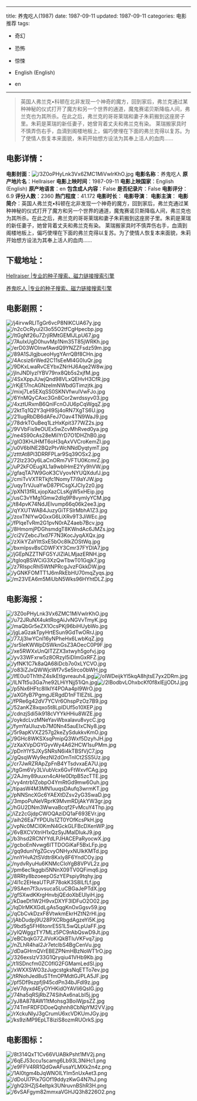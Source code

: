 
---
title: 养鬼吃人(1987)
date: 1987-09-11
updated: 1987-09-11
categories: 电影推荐
tags:
- 奇幻
- 恐怖
- 惊悚

- English (English)
- en
---


> 英国人弗兰克•科顿在北非发现一个神奇的魔方，回到家后，弗兰克通过某种神秘的仪式打开了魔方和另一个世界的通道，魔鬼赛诺贝斯降临人间，弗兰克也为其所杀。在此之后，弗兰克的哥哥莱瑞和妻子朱莉搬到这座房子里。朱莉是莱瑞的新任妻子，她曾背着丈夫和弗兰克有染。  莱瑞搬家具时不慎弄伤右手，血滴到阁楼地板上，偏巧使埋在下面的弗兰克得以复苏。为了使情人恢复本来面貌，朱莉开始想方设法为其奉上活人的血肉……

## **电影详情**：

**电影封面**：<img src="https://image.tmdb.org/t/p/w200/3Z0oPHyLnk3Vx6ZMC1MiVwIrKhO.jpg" alt="/3Z0oPHyLnk3Vx6ZMC1MiVwIrKhO.jpg" title="/3Z0oPHyLnk3Vx6ZMC1MiVwIrKhO.jpg">
**电影名称**：养鬼吃人
**原产地片名**：Hellraiser
**电影上映时间**：1987-09-11
**电影上映国家**：English (English)
**原产地语言**：en
**包含成人内容**：False
**是否纪录片**：False
**电影评分**：6.9
**评分人数**：2360
**热门程度**：41.172
**电影时长**：
**电影导演**：
**电影主演**：
**电影简介**：英国人弗兰克•科顿在北非发现一个神奇的魔方，回到家后，弗兰克通过某种神秘的仪式打开了魔方和另一个世界的通道，魔鬼赛诺贝斯降临人间，弗兰克也为其所杀。在此之后，弗兰克的哥哥莱瑞和妻子朱莉搬到这座房子里。朱莉是莱瑞的新任妻子，她曾背着丈夫和弗兰克有染。  莱瑞搬家具时不慎弄伤右手，血滴到阁楼地板上，偏巧使埋在下面的弗兰克得以复苏。为了使情人恢复本来面貌，朱莉开始想方设法为其奉上活人的血肉……

## **下载地址**：
[Hellraiser |专业的种子搜索、磁力链接搜索引擎](https://movie.amd794.com:2083/?search=Hellraiser&ordering=&mode=match_phrase&page_size=10&page=1)

[养鬼吃人 |专业的种子搜索、磁力链接搜索引擎](https://movie.amd794.com:2083/?search=%E5%85%BB%E9%AC%BC%E5%90%83%E4%BA%BA&ordering=&mode=match_phrase&page_size=10&page=1)
 

## **电影剧照**：
<img src="https://image.tmdb.org/t/p/original/j4irvwRLITgGr6vcP8NIKCUA67y.jpg" alt="/j4irvwRLITgGr6vcP8NIKCUA67y.jpg" title="/j4irvwRLITgGr6vcP8NIKCUA67y.jpg"><img src="https://image.tmdb.org/t/p/original/n2cOcRyui2I3o55O2tfCgHpecbp.jpg" alt="/n2cOcRyui2I3o55O2tfCgHpecbp.jpg" title="/n2cOcRyui2I3o55O2tfCgHpecbp.jpg"><img src="https://image.tmdb.org/t/p/original/ltGgNf26u7ZrjIRMtGEMlJLpU67.jpg" alt="/ltGgNf26u7ZrjIRMtGEMlJLpU67.jpg" title="/ltGgNf26u7ZrjIRMtGEMlJLpU67.jpg"><img src="https://image.tmdb.org/t/p/original/7AuIxUgD0huvMp1Nm35T85jWRKh.jpg" alt="/7AuIxUgD0huvMp1Nm35T85jWRKh.jpg" title="/7AuIxUgD0huvMp1Nm35T85jWRKh.jpg"><img src="https://image.tmdb.org/t/p/original/erD03WOlnwfAwdQ9YNZZFsdz59m.jpg" alt="/erD03WOlnwfAwdQ9YNZZFsdz59m.jpg" title="/erD03WOlnwfAwdQ9YNZZFsdz59m.jpg"><img src="https://image.tmdb.org/t/p/original/89A1SJlgjbueoHygYArrQBf8CHn.jpg" alt="/89A1SJlgjbueoHygYArrQBf8CHn.jpg" title="/89A1SJlgjbueoHygYArrQBf8CHn.jpg"><img src="https://image.tmdb.org/t/p/original/4Acsiz6rWed2C11sEeMI4G0IuQr.jpg" alt="/4Acsiz6rWed2C11sEeMI4G0IuQr.jpg" title="/4Acsiz6rWed2C11sEeMI4G0IuQr.jpg"><img src="https://image.tmdb.org/t/p/original/9DKxLwaRvCEYbxZNrHJ6Aqe2W8w.jpg" alt="/9DKxLwaRvCEYbxZNrHJ6Aqe2W8w.jpg" title="/9DKxLwaRvCEYbxZNrHJ6Aqe2W8w.jpg"><img src="https://image.tmdb.org/t/p/original/jInJNDIyzlYBV79nx8Qb5s2xjfM.jpg" alt="/jInJNDIyzlYBV79nx8Qb5s2xjfM.jpg" title="/jInJNDIyzlYBV79nx8Qb5s2xjfM.jpg"><img src="https://image.tmdb.org/t/p/original/4SxXppJUwjQnd98VLxQEHvH3CfR.jpg" alt="/4SxXppJUwjQnd98VLxQEHvH3CfR.jpg" title="/4SxXppJUwjQnd98VLxQEHvH3CfR.jpg"><img src="https://image.tmdb.org/t/p/original/rKjE17ncAGNzeImNWbdGTimzjtk.jpg" alt="/rKjE17ncAGNzeImNWbdGTimzjtk.jpg" title="/rKjE17ncAGNzeImNWbdGTimzjtk.jpg"><img src="https://image.tmdb.org/t/p/original/mixj7Le5EXqSS0SKNVfwuIVwFJo.jpg" alt="/mixj7Le5EXqSS0SKNVfwuIVwFJo.jpg" title="/mixj7Le5EXqSS0SKNVfwuIVwFJo.jpg"><img src="https://image.tmdb.org/t/p/original/6YnMQyCAxc3Gn8Cor2wrdssyv03.jpg" alt="/6YnMQyCAxc3Gn8Cor2wrdssyv03.jpg" title="/6YnMQyCAxc3Gn8Cor2wrdssyv03.jpg"><img src="https://image.tmdb.org/t/p/original/4xztURxmB6QnIFcnOJU6pCqWgqZ.jpg" alt="/4xztURxmB6QnIFcnOJU6pCqWgqZ.jpg" title="/4xztURxmB6QnIFcnOJU6pCqWgqZ.jpg"><img src="https://image.tmdb.org/t/p/original/2ktTq1Q2Y3qHl9Sj4oRN7XgTS6U.jpg" alt="/2ktTq1Q2Y3qHl9Sj4oRN7XgTS6U.jpg" title="/2ktTq1Q2Y3qHl9Sj4oRN7XgTS6U.jpg"><img src="https://image.tmdb.org/t/p/original/21IugRbDB6dAFeJ7Oav4TN9WaJ9.jpg" alt="/21IugRbDB6dAFeJ7Oav4TN9WaJ9.jpg" title="/21IugRbDB6dAFeJ7Oav4TN9WaJ9.jpg"><img src="https://image.tmdb.org/t/p/original/78drkTOuBeq1LzHxKpit377WZ2s.jpg" alt="/78drkTOuBeq1LzHxKpit377WZ2s.jpg" title="/78drkTOuBeq1LzHxKpit377WZ2s.jpg"><img src="https://image.tmdb.org/t/p/original/9VVbFis9eOUEx5wZcvMhRved0ya.jpg" alt="/9VVbFis9eOUEx5wZcvMhRved0ya.jpg" title="/9VVbFis9eOUEx5wZcvMhRved0ya.jpg"><img src="https://image.tmdb.org/t/p/original/ne4S90cAs28eMiIYrD7O1DHZhB0.jpg" alt="/ne4S90cAs28eMiIYrD7O1DHZhB0.jpg" title="/ne4S90cAs28eMiIYrD7O1DHZhB0.jpg"><img src="https://image.tmdb.org/t/p/original/gIO3KHJHMT6oH3qAxVVCroKemZl.jpg" alt="/gIO3KHJHMT6oH3qAxVVCroKemZl.jpg" title="/gIO3KHJHMT6oH3qAxVVCroKemZl.jpg"><img src="https://image.tmdb.org/t/p/original/u0V6blNE2BQzPtvWcNNdDyqtymT.jpg" alt="/u0V6blNE2BQzPtvWcNNdDyqtymT.jpg" title="/u0V6blNE2BQzPtvWcNNdDyqtymT.jpg"><img src="https://image.tmdb.org/t/p/original/ztttAt8Pi3DRRFPLar9Sq39OSx2.jpg" alt="/ztttAt8Pi3DRRFPLar9Sq39OSx2.jpg" title="/ztttAt8Pi3DRRFPLar9Sq39OSx2.jpg"><img src="https://image.tmdb.org/t/p/original/72lz23Oy6LaCnORm7VFTU0KcmrZ.jpg" alt="/72lz23Oy6LaCnORm7VFTU0KcmrZ.jpg" title="/72lz23Oy6LaCnORm7VFTU0KcmrZ.jpg"><img src="https://image.tmdb.org/t/p/original/uP2kFOEugXL1a9wblHmE2Yy9hVW.jpg" alt="/uP2kFOEugXL1a9wblHmE2Yy9hVW.jpg" title="/uP2kFOEugXL1a9wblHmE2Yy9hVW.jpg"><img src="https://image.tmdb.org/t/p/original/gfaqTA7W9GoK3CVyovNYUQXdufJ.jpg" alt="/gfaqTA7W9GoK3CVyovNYUQXdufJ.jpg" title="/gfaqTA7W9GoK3CVyovNYUQXdufJ.jpg"><img src="https://image.tmdb.org/t/p/original/cmiTvVXTRTkjfc1NomyT7i9aYJW.jpg" alt="/cmiTvVXTRTkjfc1NomyT7i9aYJW.jpg" title="/cmiTvVXTRTkjfc1NomyT7i9aYJW.jpg"><img src="https://image.tmdb.org/t/p/original/uqyTrVJuaYwD87PICsgXJCIy2z0.jpg" alt="/uqyTrVJuaYwD87PICsgXJCIy2z0.jpg" title="/uqyTrVJuaYwD87PICsgXJCIy2z0.jpg"><img src="https://image.tmdb.org/t/p/original/pXN13fRLxjopXazCLsKgW5xHEip.jpg" alt="/pXN13fRLxjopXazCLsKgW5xHEip.jpg" title="/pXN13fRLxjopXazCLsKgW5xHEip.jpg"><img src="https://image.tmdb.org/t/p/original/usC3vYMg1Gmw2dIq9P8vymlyYCM.jpg" alt="/usC3vYMg1Gmw2dIq9P8vymlyYCM.jpg" title="/usC3vYMg1Gmw2dIq9P8vymlyYCM.jpg"><img src="https://image.tmdb.org/t/p/original/t84pvK74NdJEIvump66q06k2ee3.jpg" alt="/t84pvK74NdJEIvump66q06k2ee3.jpg" title="/t84pvK74NdJEIvump66q06k2ee3.jpg"><img src="https://image.tmdb.org/t/p/original/qYXUTWAB4JuzyGiTFSlrMbhA1Z3.jpg" alt="/qYXUTWAB4JuzyGiTFSlrMbhA1Z3.jpg" title="/qYXUTWAB4JuzyGiTFSlrMbhA1Z3.jpg"><img src="https://image.tmdb.org/t/p/original/zoxTNIYwQGxxG6LiXRv9T3JiWEc.jpg" alt="/zoxTNIYwQGxxG6LiXRv9T3JiWEc.jpg" title="/zoxTNIYwQGxxG6LiXRv9T3JiWEc.jpg"><img src="https://image.tmdb.org/t/p/original/fPlqeTvRm2G1pvN0rAZ4aeb7Bcv.jpg" alt="/fPlqeTvRm2G1pvN0rAZ4aeb7Bcv.jpg" title="/fPlqeTvRm2G1pvN0rAZ4aeb7Bcv.jpg"><img src="https://image.tmdb.org/t/p/original/8HmomjPDGhsmdgT8KWndAc6JMZs.jpg" alt="/8HmomjPDGhsmdgT8KWndAc6JMZs.jpg" title="/8HmomjPDGhsmdgT8KWndAc6JMZs.jpg"><img src="https://image.tmdb.org/t/p/original/ci2VZebcJ1xd7F7N3KocJyqAXQx.jpg" alt="/ci2VZebcJ1xd7F7N3KocJyqAXQx.jpg" title="/ci2VZebcJ1xd7F7N3KocJyqAXQx.jpg"><img src="https://image.tmdb.org/t/p/original/zXikYZaYIttSxE5bOc8lkZOStWq.jpg" alt="/zXikYZaYIttSxE5bOc8lkZOStWq.jpg" title="/zXikYZaYIttSxE5bOc8lkZOStWq.jpg"><img src="https://image.tmdb.org/t/p/original/bxmIpsvBsCDWFXY3Cmr37FYDlA7.jpg" alt="/bxmIpsvBsCDWFXY3Cmr37FYDlA7.jpg" title="/bxmIpsvBsCDWFXY3Cmr37FYDlA7.jpg"><img src="https://image.tmdb.org/t/p/original/jGEpNZZTNFG5YJIZlALMjazERNH.jpg" alt="/jGEpNZZTNFG5YJIZlALMjazERNH.jpg" title="/jGEpNZZTNFG5YJIZlALMjazERNH.jpg"><img src="https://image.tmdb.org/t/p/original/tgIoqBSWCiG3XzQwTbwT01Gqjk7.jpg" alt="/tgIoqBSWCiG3XzQwTbwT01Gqjk7.jpg" title="/tgIoqBSWCiG3XzQwTbwT01Gqjk7.jpg"><img src="https://image.tmdb.org/t/p/original/z7RIspcRhl5WtNPRcgJvzFGkkDW.jpg" alt="/z7RIspcRhl5WtNPRcgJvzFGkkDW.jpg" title="/z7RIspcRhl5WtNPRcgJvzFGkkDW.jpg"><img src="https://image.tmdb.org/t/p/original/yGNKFOMTT1J6mRkEbHU70mqZyqs.jpg" alt="/yGNKFOMTT1J6mRkEbHU70mqZyqs.jpg" title="/yGNKFOMTT1J6mRkEbHU70mqZyqs.jpg"><img src="https://image.tmdb.org/t/p/original/m23VEA6m5MiUbN5Wks96HYhtDLZ.jpg" alt="/m23VEA6m5MiUbN5Wks96HYhtDLZ.jpg" title="/m23VEA6m5MiUbN5Wks96HYhtDLZ.jpg">

## **电影海报**：
<img src="https://image.tmdb.org/t/p/original/3Z0oPHyLnk3Vx6ZMC1MiVwIrKhO.jpg" alt="/3Z0oPHyLnk3Vx6ZMC1MiVwIrKhO.jpg" title="/3Z0oPHyLnk3Vx6ZMC1MiVwIrKhO.jpg"><img src="https://image.tmdb.org/t/p/original/u72JRuNX4uktRogAiJvNGVvTmyK.jpg" alt="/u72JRuNX4uktRogAiJvNGVvTmyK.jpg" title="/u72JRuNX4uktRogAiJvNGVvTmyK.jpg"><img src="https://image.tmdb.org/t/p/original/maQbGr5eZX1OcsPKj96biHUybWo.jpg" alt="/maQbGr5eZX1OcsPKj96biHUybWo.jpg" title="/maQbGr5eZX1OcsPKj96biHUybWo.jpg"><img src="https://image.tmdb.org/t/p/original/jgLaGzakTpyHrtESun9GdTwORrJ.jpg" alt="/jgLaGzakTpyHrtESun9GdTwORrJ.jpg" title="/jgLaGzakTpyHrtESun9GdTwORrJ.jpg"><img src="https://image.tmdb.org/t/p/original/77Jj3lwYCnI16yNPheHx6LwbKqZ.jpg" alt="/77Jj3lwYCnI16yNPheHx6LwbKqZ.jpg" title="/77Jj3lwYCnI16yNPheHx6LwbKqZ.jpg"><img src="https://image.tmdb.org/t/p/original/sr5leKWWpDSWknGsZ3AOecC0P9F.jpg" alt="/sr5leKWWpDSWknGsZ3AOecC0P9F.jpg" title="/sr5leKWWpDSWknGsZ3AOecC0P9F.jpg"><img src="https://image.tmdb.org/t/p/original/xe5RWXxUnQITZZX3xtwyh5gofvj.jpg" alt="/xe5RWXxUnQITZZX3xtwyh5gofvj.jpg" title="/xe5RWXxUnQITZZX3xtwyh5gofvj.jpg"><img src="https://image.tmdb.org/t/p/original/yv33WFxrw5z8ORzyl5iDImGxRFZ.jpg" alt="/yv33WFxrw5z8ORzyl5iDImGxRFZ.jpg" title="/yv33WFxrw5z8ORzyl5iDImGxRFZ.jpg"><img src="https://image.tmdb.org/t/p/original/yfNK1C7k8aQA68iDcb7o0xLYCVO.jpg" alt="/yfNK1C7k8aQA68iDcb7o0xLYCVO.jpg" title="/yfNK1C7k8aQA68iDcb7o0xLYCVO.jpg"><img src="https://image.tmdb.org/t/p/original/o83iZJxQWWjcWf7vSe5lrco0bWH.jpg" alt="/o83iZJxQWWjcWf7vSe5lrco0bWH.jpg" title="/o83iZJxQWWjcWf7vSe5lrco0bWH.jpg"><img src="https://image.tmdb.org/t/p/original/lfE0u0Th1thZ4slkEtIgvreauh4.jpg" alt="/lfE0u0Th1thZ4slkEtIgvreauh4.jpg" title="/lfE0u0Th1thZ4slkEtIgvreauh4.jpg"><img src="https://image.tmdb.org/t/p/original/oIWDeijkYl5kqA8hjtsE7yx2DRm.jpg" alt="/oIWDeijkYl5kqA8hjtsE7yx2DRm.jpg" title="/oIWDeijkYl5kqA8hjtsE7yx2DRm.jpg"><img src="https://image.tmdb.org/t/p/original/lLNTt5u3Ga7ne92LHiYNjj51iQn.jpg" alt="/lLNTt5u3Ga7ne92LHiYNjj51iQn.jpg" title="/lLNTt5u3Ga7ne92LHiYNjj51iQn.jpg"><img src="https://image.tmdb.org/t/p/original/2lBodbvLOhxbcKf0f8xlEjjODtJ.jpg" alt="/2lBodbvLOhxbcKf0f8xlEjjODtJ.jpg" title="/2lBodbvLOhxbcKf0f8xlEjjODtJ.jpg"><img src="https://image.tmdb.org/t/p/original/p5Nx6HFtc8lIklY4POAa4pI9WrO.jpg" alt="/p5Nx6HFtc8lIklY4POAa4pI9WrO.jpg" title="/p5Nx6HFtc8lIklY4POAa4pI9WrO.jpg"><img src="https://image.tmdb.org/t/p/original/aXGfyB7PgmgJERgdD1nFTIEZtiL.jpg" alt="/aXGfyB7PgmgJERgdD1nFTIEZtiL.jpg" title="/aXGfyB7PgmgJERgdD1nFTIEZtiL.jpg"><img src="https://image.tmdb.org/t/p/original/fPRe6g42dV7YCVr6OhspPzOz7B9.jpg" alt="/fPRe6g42dV7YCVr6OhspPzOz7B9.jpg" title="/fPRe6g42dV7YCVr6OhspPzOz7B9.jpg"><img src="https://image.tmdb.org/t/p/original/52anKZ8xqxo5t8LpIDUf5o10XEP.jpg" alt="/52anKZ8xqxo5t8LpIDUf5o10XEP.jpg" title="/52anKZ8xqxo5t8LpIDUf5o10XEP.jpg"><img src="https://image.tmdb.org/t/p/original/cdnzjSdi5ik918cVYYkHHiu8WZE.jpg" alt="/cdnzjSdi5ik918cVYYkHHiu8WZE.jpg" title="/cdnzjSdi5ik918cVYYkHHiu8WZE.jpg"><img src="https://image.tmdb.org/t/p/original/oykdcLvzMNeYavWbxalavu8vycC.jpg" alt="/oykdcLvzMNeYavWbxalavu8vycC.jpg" title="/oykdcLvzMNeYavWbxalavu8vycC.jpg"><img src="https://image.tmdb.org/t/p/original/fymYaUIuzvb7M0Nn45auEIxCNy8.jpg" alt="/fymYaUIuzvb7M0Nn45auEIxCNy8.jpg" title="/fymYaUIuzvb7M0Nn45auEIxCNy8.jpg"><img src="https://image.tmdb.org/t/p/original/5r9apKVXZ257g2keZySdukkvKmO.jpg" alt="/5r9apKVXZ257g2keZySdukkvKmO.jpg" title="/5r9apKVXZ257g2keZySdukkvKmO.jpg"><img src="https://image.tmdb.org/t/p/original/9GHc8WKSXsqPmipQ3Wxf5DzyhJH.jpg" alt="/9GHc8WKSXsqPmipQ3Wxf5DzyhJH.jpg" title="/9GHc8WKSXsqPmipQ3Wxf5DzyhJH.jpg"><img src="https://image.tmdb.org/t/p/original/zXaXVpDGYGyvWy4A62HCW1suPMm.jpg" alt="/zXaXVpDGYGyvWy4A62HCW1suPMm.jpg" title="/zXaXVpDGYGyvWy4A62HCW1suPMm.jpg"><img src="https://image.tmdb.org/t/p/original/pDnYlYSJXySNRsN6i4kTBSfVjC7.jpg" alt="/pDnYlYSJXySNRsN6i4kTBSfVjC7.jpg" title="/pDnYlYSJXySNRsN6i4kTBSfVjC7.jpg"><img src="https://image.tmdb.org/t/p/original/gQsqWWy9ezNI2dOmTnICt2SS5Uz.jpg" alt="/gQsqWWy9ezNI2dOmTnICt2SS5Uz.jpg" title="/gQsqWWy9ezNI2dOmTnICt2SS5Uz.jpg"><img src="https://image.tmdb.org/t/p/original/cr7JwRZRApZpFnB4YTsdvxaEA7U.jpg" alt="/cr7JwRZRApZpFnB4YTsdvxaEA7U.jpg" title="/cr7JwRZRApZpFnB4YTsdvxaEA7U.jpg"><img src="https://image.tmdb.org/t/p/original/tgGm6Vy3LVubVcx6GvFtWxvfCAg.jpg" alt="/tgGm6Vy3LVubVcx6GvFtWxvfCAg.jpg" title="/tgGm6Vy3LVubVcx6GvFtWxvfCAg.jpg"><img src="https://image.tmdb.org/t/p/original/2AJmy89uuxn4cAHe0DtpB5zcTTE.jpg" alt="/2AJmy89uuxn4cAHe0DtpB5zcTTE.jpg" title="/2AJmy89uuxn4cAHe0DtpB5zcTTE.jpg"><img src="https://image.tmdb.org/t/p/original/vy4ntrb1ZobpO4YmRtGd9mw6Ouh.jpg" alt="/vy4ntrb1ZobpO4YmRtGd9mw6Ouh.jpg" title="/vy4ntrb1ZobpO4YmRtGd9mw6Ouh.jpg"><img src="https://image.tmdb.org/t/p/original/tipasW4M3MN1uuqsDAufq3wrmKT.jpg" alt="/tipasW4M3MN1uuqsDAufq3wrmKT.jpg" title="/tipasW4M3MN1uuqsDAufq3wrmKT.jpg"><img src="https://image.tmdb.org/t/p/original/pNNSncXGc6YAEXtDZsv2yG3SwaD.jpg" alt="/pNNSncXGc6YAEXtDZsv2yG3SwaD.jpg" title="/pNNSncXGc6YAEXtDZsv2yG3SwaD.jpg"><img src="https://image.tmdb.org/t/p/original/3mpoPuNeVRprK9MvmRDjAkYW3gr.jpg" alt="/3mpoPuNeVRprK9MvmRDjAkYW3gr.jpg" title="/3mpoPuNeVRprK9MvmRDjAkYW3gr.jpg"><img src="https://image.tmdb.org/t/p/original/hGU2DNm3WwvaBcqf2FvMcuY4Thp.jpg" alt="/hGU2DNm3WwvaBcqf2FvMcuY4Thp.jpg" title="/hGU2DNm3WwvaBcqf2FvMcuY4Thp.jpg"><img src="https://image.tmdb.org/t/p/original/iZz2cGjdpCWOQAziDQ1aF693EVr.jpg" alt="/iZz2cGjdpCWOQAziDQ1aF693EVr.jpg" title="/iZz2cGjdpCWOQAziDQ1aF693EVr.jpg"><img src="https://image.tmdb.org/t/p/original/aih26Ea7YPDUls1ZT0YOfKcsPkH.jpg" alt="/aih26Ea7YPDUls1ZT0YOfKcsPkH.jpg" title="/aih26Ea7YPDUls1ZT0YOfKcsPkH.jpg"><img src="https://image.tmdb.org/t/p/original/vpNc0MCI0KmN4GckGLFBcDXenWP.jpg" alt="/vpNc0MCI0KmN4GckGLFBcDXenWP.jpg" title="/vpNc0MCI0KmN4GckGLFBcDXenWP.jpg"><img src="https://image.tmdb.org/t/p/original/6vBXCVXtriH1xQzSyJMalDlukJ9.jpg" alt="/6vBXCVXtriH1xQzSyJMalDlukJ9.jpg" title="/6vBXCVXtriH1xQzSyJMalDlukJ9.jpg"><img src="https://image.tmdb.org/t/p/original/b3hsd2RCNYYdLPJHACEPaRyocwX.jpg" alt="/b3hsd2RCNYYdLPJHACEPaRyocwX.jpg" title="/b3hsd2RCNYYdLPJHACEPaRyocwX.jpg"><img src="https://image.tmdb.org/t/p/original/gcboEnNvwg6ITTDOGiKaF5BxLFp.jpg" alt="/gcboEnNvwg6ITTDOGiKaF5BxLFp.jpg" title="/gcboEnNvwg6ITTDOGiKaF5BxLFp.jpg"><img src="https://image.tmdb.org/t/p/original/gq9dunIYgZGcvyONHyxNUlkKMTd.jpg" alt="/gq9dunIYgZGcvyONHyxNUlkKMTd.jpg" title="/gq9dunIYgZGcvyONHyxNUlkKMTd.jpg"><img src="https://image.tmdb.org/t/p/original/nnYHvA2tSVdtr8KxIy8F6YndCOy.jpg" alt="/nnYHvA2tSVdtr8KxIy8F6YndCOy.jpg" title="/nnYHvA2tSVdtr8KxIy8F6YndCOy.jpg"><img src="https://image.tmdb.org/t/p/original/nydvRyuHu6KNMcCIoYgB8VPVL2z.jpg" alt="/nydvRyuHu6KNMcCIoYgB8VPVL2z.jpg" title="/nydvRyuHu6KNMcCIoYgB8VPVL2z.jpg"><img src="https://image.tmdb.org/t/p/original/pm6ec1kggbi5NNnX09TV0QFimq6.jpg" alt="/pm6ec1kggbi5NNnX09TV0QFimq6.jpg" title="/pm6ec1kggbi5NNnX09TV0QFimq6.jpg"><img src="https://image.tmdb.org/t/p/original/8RRty8bzoeepOSzYEPspiy9tqhy.jpg" alt="/8RRty8bzoeepOSzYEPspiy9tqhy.jpg" title="/8RRty8bzoeepOSzYEPspiy9tqhy.jpg"><img src="https://image.tmdb.org/t/p/original/4l1c2EHeaUTPJF78okK3S8ILfLf.jpg" alt="/4l1c2EHeaUTPJF78okK3S8ILfLf.jpg" title="/4l1c2EHeaUTPJF78okK3S8ILfLf.jpg"><img src="https://image.tmdb.org/t/p/original/9SAen7f3uvsuca5LuCBGaJePTdX.jpg" alt="/9SAen7f3uvsuca5LuCBGaJePTdX.jpg" title="/9SAen7f3uvsuca5LuCBGaJePTdX.jpg"><img src="https://image.tmdb.org/t/p/original/gfSXwdKKrgHnvbjQEdoXbEUlyiH.jpg" alt="/gfSXwdKKrgHnvbjQEdoXbEUlyiH.jpg" title="/gfSXwdKKrgHnvbjQEdoXbEUlyiH.jpg"><img src="https://image.tmdb.org/t/p/original/kDaeDt1W2H9vxDXYF3IDFuO2O02.jpg" alt="/kDaeDt1W2H9vxDXYF3IDFuO2O02.jpg" title="/kDaeDt1W2H9vxDXYF3IDFuO2O02.jpg"><img src="https://image.tmdb.org/t/p/original/lqDlrMKXGdLgAs5qgKnOxGgsv59.jpg" alt="/lqDlrMKXGdLgAs5qgKnOxGgsv59.jpg" title="/lqDlrMKXGdLgAs5qgKnOxGgsv59.jpg"><img src="https://image.tmdb.org/t/p/original/qCbCvkDzxF8VtwkmEkrHZtN2rHl.jpg" alt="/qCbCvkDzxF8VtwkmEkrHZtN2rHl.jpg" title="/qCbCvkDzxF8VtwkmEkrHZtN2rHl.jpg"><img src="https://image.tmdb.org/t/p/original/jAbDudpj9U28PXCRbgdAgzeYi5K.jpg" alt="/jAbDudpj9U28PXCRbgdAgzeYi5K.jpg" title="/jAbDudpj9U28PXCRbgdAgzeYi5K.jpg"><img src="https://image.tmdb.org/t/p/original/9bd5g5FH6tonrE5S1L5wQLpUaFF.jpg" alt="/9bd5g5FH6tonrE5S1L5wQLpUaFF.jpg" title="/9bd5g5FH6tonrE5S1L5wQLpUaFF.jpg"><img src="https://image.tmdb.org/t/p/original/yIQWggzTY7MLz5PC9rAbQswD9Jt.jpg" alt="/yIQWggzTY7MLz5PC9rAbQswD9Jt.jpg" title="/yIQWggzTY7MLz5PC9rAbQswD9Jt.jpg"><img src="https://image.tmdb.org/t/p/original/eBCbqkG7ZJlVoKiQkBTIuVKFvq7.jpg" alt="/eBCbqkG7ZJlVoKiQkBTIuVKFvq7.jpg" title="/eBCbqkG7ZJlVoKiQkBTIuVKFvq7.jpg"><img src="https://image.tmdb.org/t/p/original/nZLhR4hal2Jr7etclbS4BgCenVu.jpg" alt="/nZLhR4hal2Jr7etclbS4BgCenVu.jpg" title="/nZLhR4hal2Jr7etclbS4BgCenVu.jpg"><img src="https://image.tmdb.org/t/p/original/dDaGHrnQVrEBEZPNmHBzNoWT1rO.jpg" alt="/dDaGHrnQVrEBEZPNmHBzNoWT1rO.jpg" title="/dDaGHrnQVrEBEZPNmHBzNoWT1rO.jpg"><img src="https://image.tmdb.org/t/p/original/326exsIzV33G1Qryqiu41VHb9Kb.jpg" alt="/326exsIzV33G1Qryqiu41VHb9Kb.jpg" title="/326exsIzV33G1Qryqiu41VHb9Kb.jpg"><img src="https://image.tmdb.org/t/p/original/t1lSDncfm0ZC0flG2FGMamLedSl.jpg" alt="/t1lSDncfm0ZC0flG2FGMamLedSl.jpg" title="/t1lSDncfm0ZC0flG2FGMamLedSl.jpg"><img src="https://image.tmdb.org/t/p/original/xWXXSWO3zJugcstgksNqETTo7ev.jpg" alt="/xWXXSWO3zJugcstgksNqETTo7ev.jpg" title="/xWXXSWO3zJugcstgksNqETTo7ev.jpg"><img src="https://image.tmdb.org/t/p/original/tRNohJed8uSTfmOPMdtGJPLA5JF.jpg" alt="/tRNohJed8uSTfmOPMdtGJPLA5JF.jpg" title="/tRNohJed8uSTfmOPMdtGJPLA5JF.jpg"><img src="https://image.tmdb.org/t/p/original/pf5Df9szpfj945cdPn34bJFdl9z.jpg" alt="/pf5Df9szpfj945cdPn34bJFdl9z.jpg" title="/pf5Df9szpfj945cdPn34bJFdl9z.jpg"><img src="https://image.tmdb.org/t/p/original/eV7dyxd4EyOYHKidOYAVIi6QsIG.jpg" alt="/eV7dyxd4EyOYHKidOYAVIi6QsIG.jpg" title="/eV7dyxd4EyOYHKidOYAVIi6QsIG.jpg"><img src="https://image.tmdb.org/t/p/original/74ha5qRSjRbZ74SihAx6naLbI5j.jpg" alt="/74ha5qRSjRbZ74SihAx6naLbI5j.jpg" title="/74ha5qRSjRbZ74SihAx6naLbI5j.jpg"><img src="https://image.tmdb.org/t/p/original/yJ8A878AW11tMohsg3BoiWjpsZZ.jpg" alt="/yJ8A878AW11tMohsg3BoiWjpsZZ.jpg" title="/yJ8A878AW11tMohsg3BoiWjpsZZ.jpg"><img src="https://image.tmdb.org/t/p/original/74TmFRDFDDoeQqhnh8CbNpYM2VV.jpg" alt="/74TmFRDFDDoeQqhnh8CbNpYM2VV.jpg" title="/74TmFRDFDDoeQqhnh8CbNpYM2VV.jpg"><img src="https://image.tmdb.org/t/p/original/rXckuNlyJ3gCrumU6xcVDKUmJGy.jpg" alt="/rXckuNlyJ3gCrumU6xcVDKUmJGy.jpg" title="/rXckuNlyJ3gCrumU6xcVDKUmJGy.jpg"><img src="https://image.tmdb.org/t/p/original/ks9ziMP9EpLT8iziS8ozmRUOrkS.jpg" alt="/ks9ziMP9EpLT8iziS8ozmRUOrkS.jpg" title="/ks9ziMP9EpLT8iziS8ozmRUOrkS.jpg">

## **电影图标**：
<img src="https://image.tmdb.org/t/p/original/8t314QxT1Cv66VUABkPsht1MV2j.png" alt="/8t314QxT1Cv66VUABkPsht1MV2j.png" title="/8t314QxT1Cv66VUABkPsht1MV2j.png"><img src="https://image.tmdb.org/t/p/original/6qEJ53ccu1scamg6Lb93L3NiHc1.png" alt="/6qEJ53ccu1scamg6Lb93L3NiHc1.png" title="/6qEJ53ccu1scamg6Lb93L3NiHc1.png"><img src="https://image.tmdb.org/t/p/original/e9FFV4RR1QdGwAFusaYLMXk2n4z.png" alt="/e9FFV4RR1QdGwAFusaYLMXk2n4z.png" title="/e9FFV4RR1QdGwAFusaYLMXk2n4z.png"><img src="https://image.tmdb.org/t/p/original/1AI0tgm4bJqWNOILYIm5nUxAet3.png" alt="/1AI0tgm4bJqWNOILYIm5nUxAet3.png" title="/1AI0tgm4bJqWNOILYIm5nUxAet3.png"><img src="https://image.tmdb.org/t/p/original/dDoUI7Pix7GOf19ddyzKwG4N7hJ.png" alt="/dDoUI7Pix7GOf19ddyzKwG4N7hJ.png" title="/dDoUI7Pix7GOf19ddyzKwG4N7hJ.png"><img src="https://image.tmdb.org/t/p/original/ghQ3HZjS4eItpk3UNruvnBShR3H.png" alt="/ghQ3HZjS4eItpk3UNruvnBShR3H.png" title="/ghQ3HZjS4eItpk3UNruvnBShR3H.png"><img src="https://image.tmdb.org/t/p/original/6vSAFgym82mmxaVGHJQ3h8226O2.png" alt="/6vSAFgym82mmxaVGHJQ3h8226O2.png" title="/6vSAFgym82mmxaVGHJQ3h8226O2.png">
